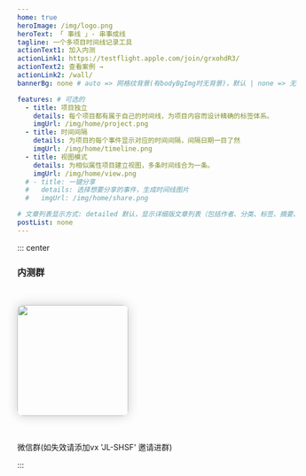 ```yaml
---
home: true
heroImage: /img/logo.png
heroText: 「 事线 」- 串事成线
tagline: 一个多项目时间线记录工具
actionText1: 加入内测
actionLink1: https://testflight.apple.com/join/grxohdR3/
actionText2: 查看案例 →
actionLink2: /wall/
bannerBg: none # auto => 网格纹背景(有bodyBgImg时无背景)，默认 | none => 无 | '大图地址' | background: 自定义背景样式       提示：如发现文本颜色不适应你的背景时可以到palette.styl修改$bannerTextColor变量

features: # 可选的
  - title: 项目独立
    details: 每个项目都有属于自己的时间线，为项目内容而设计精确的标签体系。
    imgUrl: /img/home/project.png
  - title: 时间间隔
    details: 为项目的每个事件显示对应的时间间隔，间隔日期一目了然
    imgUrl: /img/home/timeline.png
  - title: 视图模式
    details: 为相似属性项目建立视图，多条时间线合为一条。
    imgUrl: /img/home/view.png
  # - title: 一键分享
  #   details: 选择想要分享的事件，生成时间线图片
  #   imgUrl: /img/home/share.png

# 文章列表显示方式: detailed 默认，显示详细版文章列表（包括作者、分类、标签、摘要、分页等）| simple => 显示简约版文章列表（仅标题和日期）| none 不显示文章列表
postList: none
---
```

<!-- <p align="center">
  <a class="become-sponsor" href="/pages/1b12ed/">支持这个项目</a>
</p> -->


  <!-- <div
    class="body-bg"
    :style="`background: url('/img/bg-dark.png') center center / cover no-repeat;`"
  >
  </div> -->




<style>
.become-sponsor {
  padding: 8px 20px;
  display: inline-block;
  color: #11a8cd;
  border-radius: 30px;
  box-sizing: border-box;
  border: 1px solid #11a8cd;
}

.body-bg{
  position: fixed;
  left: 0;
  top: 0;
  z-index: -999999;
  height: 100vh;
  width: 100vw;
 
}

</style>


::: center

### 内测群

<img src="/img/vx.jpg" class="no-zoom" style="width:200px;margin: 10px;border-radius: 10px;margin: 2rem 0">
<p>微信群(如失效请添加vx 'JL-SHSF' 邀请进群)</p>

:::





<!-- AD -->
<style>
  .home-wrapper .hero img{
        border-radius: 40px;
  }

  @media (max-width:719px){
  .home-wrapper .hero img{
        border-radius: 20px;
        max-height:100px !important;
  }
    .home-wrapper .hero h1{
        padding-top: 40px !important;
         font-size:1.8rem !important;

  }
.home-wrapper .banner .slide-banner .slide-banner-wrapper .slide-item p{
  padding: 0 3rem !important;
}

  }

  .home-wrapper .hero h1{
        padding-top: 50px;
  }

  .page-wwads{
    width:100%!important;
    min-height: 0;
    margin: 0;
  }
  .page-wwads .wwads-img img{
    width:80px!important;
  }
  .page-wwads .wwads-poweredby{
    width: 40px;
    position: absolute;
    right: 25px;
    bottom: 3px;
  }
  .wwads-content .wwads-text, .page-wwads .wwads-text{
    height: 100%;
    padding-top: 5px;
    display: block;
  }
  img{
    box-shadow: 0 0px 20px rgb(0 0 0 / 20%);
  }

svg{
  color:white !important;
}

</style>
